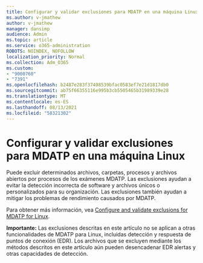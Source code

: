 ```yaml
---
title: Configurar y validar exclusiones para MDATP en una máquina Linux
ms.author: v-jmathew
author: v-jmathew
manager: dansimp
audience: Admin
ms.topic: article
ms.service: o365-administration
ROBOTS: NOINDEX, NOFOLLOW
localization_priority: Normal
ms.collection: Adm_O365
ms.custom:
- "9000760"
- "7391"
ms.openlocfilehash: b2487e283f37498539bfac0583ef7e21d1817db0
ms.sourcegitcommit: ab75f66355116e995b3cb5505465b31989339e28
ms.translationtype: MT
ms.contentlocale: es-ES
ms.lasthandoff: 08/13/2021
ms.locfileid: "58321302"
---
```

# <a name="configure-and-validate-exclusions-for-mdatp-on-a-linux-machine"></a>Configurar y validar exclusiones para MDATP en una máquina Linux

Puede excluir determinados archivos, carpetas, procesos y archivos abiertos por procesos de los exámenes MDATP. Las exclusiones ayudan a evitar la detección incorrecta de software y archivos únicos o personalizados para su organización. Las exclusiones también ayudan a mitigar los problemas de rendimiento causados por MDATP.

Para obtener más información, vea [Configure and validate exclusions for MDATP for Linux](https://go.microsoft.com/fwlink/?linkid=2144517).

**Importante:** Las exclusiones descritas en este artículo no se aplican a otras funcionalidades de MDATP para Linux, incluidas detección y respuesta de puntos de conexión (EDR). Los archivos que se excluyen mediante los métodos descritos en este artículo aún pueden desencadenar EDR alertas y otras capacidades de detección.
